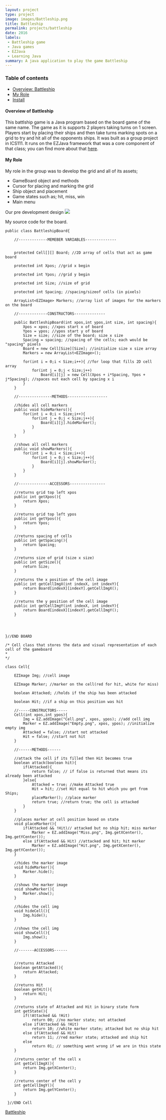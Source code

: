 ```yaml
---
layout: project
type: project
image: images/Battleship.png
title: Battleship
permalink: projects/battleship
date: 2016
labels:
 - Battleship game
 - Java games
 - EZJava
 - Learning Java
summary: A java application to play the game Battleship
---
```


### Table of contents

* [Overview: Battleship](#overview-of-battleship)
* [My Role](#my-role)
* [Install](#install)

#### Overview of Battleship
This battlship game is a Java program based on the board game of the same name. The game as it is supports 2 players taking turns on 1 screen. Players start by placing their ships and then take turns marking spots on a grid to try and hit all of the opponents ships. It was built as a group project in ICS111. It runs on the EZJava framework that was a core component of that class; you can find more about that [here](http://www2.hawaii.edu/~dylank/ics111/).

#### My Role
My role in the group was to develop the grid and all of its assets;
<ul>
 <li>GameBoard object and methods</li>
 <li>Cursor for placing and marking the grid</li>
 <li>Ship object and placement</li>
 <li>Game states such as; hit, miss, win</li>
 <li>Main menu</li>
</ul>  

Our pre development design
<img src="/images/Battleship-Game.png">


My source code for the board.
```
public class BattleshipBoard{

	//-------------MEMEBER VARIABLES--------------
	
	
	protected Cell[][] Board; //2D array of cells that act as game board
	
	protected int Xpos; //grid x begin
	
	protected int Ypos; //grid y begin
	
	protected int Size; //size of grid
	
	protected int Spacing; //spacing/sizeof cells (in pixels)

	ArrayList<EZImage> Markers; //array list of images for the markers on the board

	//-------------CONSTRUCTORS--------------
	
	public BattleshipBoard(int xpos,int ypos,int size, int spacing){
		Xpos = xpos; //xpos start x of board
		Ypos = ypos; //ypos start y of board
		Size = size; //size of the board; size x size
		Spacing = spacing; //spacing of the cells; each would be "spacing" pixels
		Board = new Cell[Size][Size]; //initialize size x size array
		Markers = new ArrayList<EZImage>();
		
		for(int i = 0;i < Size;i++){ //for loop that fills 2D cell array
			for(int j = 0;j < Size;j++)
				Board[i][j] = new Cell(Xpos + i*Spacing, Ypos + j*Spacing); //spaces out each cell by spacing x i
		}
	}
	
	//---------------METHODS------------------

	//hides all cell markers
	public void hideMarkers(){
		for(int i = 0;i < Size;i++){
			for(int j = 0;j < Size;j++){
				Board[i][j].hideMarker();
			}
		}
	}
	
	//shows all cell markers
	public void showMarkers(){
		for(int i = 0;i < Size;i++){
			for(int j = 0;j < Size;j++){
				Board[i][j].showMarker();
			}
		}
	}

	//--------------ACCESSORS----------------
	
	//returns grid top left xpos
	public int getXpos(){
		return Xpos;
	}
	
	//returns grid top left ypos
	public int getYpos(){
		return Ypos;
	}
	
	//returns spacing of cells
	public int getSpacing(){
		return Spacing;
	}
	
	//returns size of grid (size x size)
	public int getSize(){
		return Size;
	}
	
	//returns the x position of the cell image
	public int getCellImgX(int indexX, int indexY){
		return Board[indexX][indexY].getCellImgX();
	}
	
	//returns the y position of the cell image
	public int getCellImgY(int indexX, int indexY){
		return Board[indexX][indexY].getCellImgY();
	}




}//END BOARD

/* Cell class that stores the data and visual representation of each cell of the gameboard
*
*/

class Cell{
	
	EZImage Img; //cell image
	
	EZImage Marker; //marker on the cell(red for hit, white for miss)
	
	boolean Attacked; //holds if the ship has been attacked
	
	boolean Hit; //if a ship on this position was hit
	
	//-----CONSTRUCTORS-----
	Cell(int xpos,int ypos){
		Img = EZ.addImage("Cell.png", xpos, ypos); //add cell img
		Marker = EZ.addImage("Empty.png", xpos, ypos); //initialize empty img
		Attacked = false; //start not attacked
		Hit = false; //start not hit
	}
	
	//------METHODS------
	
	//attack the cell if its filled then Hit becomes true
	boolean attack(boolean hit){
		if(Attacked){
			return false; // if false is returned that means its already been attacked
		}else{
			Attacked = true; //make Attacked true
			Hit = hit; //set Hit equal to hit which you get from Ships;
			placeMarker(); //place marker
			return true; //return true; the cell is attacked
		}
	}
	
	//places marker at cell position based on state
	void placeMarker(){
		if(Attacked && !Hit)// attacked but no ship hit; miss marker
			Marker = EZ.addImage("Miss.png", Img.getXCenter(), Img.getYCenter());
		else if(Attacked && Hit) //attacked and hit; hit marker
			Marker = EZ.addImage("Hit.png", Img.getXCenter(), Img.getYCenter());
	}
	
	//hides the marker image
	void hideMarker(){
		Marker.hide();
	}
	
	//shows the marker image
	void showMarker(){
		Marker.show();
	}
	
	//hides the cell img
	void hideCell(){
		Img.hide();
	}
	
	//shows the cell img
	void showCell(){
		Img.show();
	}
	
	//-------ACCESSORS------
	
	
	//returns Attacked
	boolean getAttacked(){
		return Attacked; 
	}
	
	//returns Hit
	boolean getHit(){
		return Hit;
	}
	
	//returns state of Attacked and Hit in binary state form
	int getState(){
		if(!Attacked && !Hit)
			return 00; //no marker state; not attacked
		else if(Attacked && !Hit) 
			return 10; //white marker state; attacked but no ship hit
		else if(Attacked && Hit)
			return 11; //red marker state; attacked and ship hit
		else
			return 01; // something went wrong if we are in this state
	}
	
	//returns center of the cell x
	int getCellImgX(){
		return Img.getXCenter();
	}
	
	//returns center of the cell y
	int getCellImgY(){
		return Img.getYCenter();
	}
	
 }//END Cell
```


[Battleship](https://drive.google.com/open?id=1O6GzvBqtqb3qP90XlbRyO4JCSx5FweIa)
